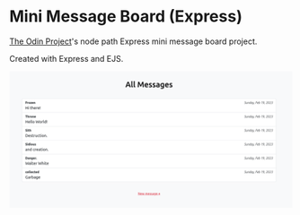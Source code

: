 # Mini Message Board (Express)

[The Odin Project](https://www.theodinproject.com/lessons/nodejs-mini-message-board)'s node path Express mini message board project.

Created with Express and EJS.

![RPS](public/assets/readme.png)
